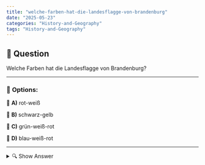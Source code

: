 ```yaml
---
title: "welche-farben-hat-die-landesflagge-von-brandenburg"
date: "2025-05-23"
categories: "History-and-Geography"
tags: "History-and-Geography"
---
```


## 📌 **Question**

Welche Farben hat die Landesflagge von Brandenburg?



---

### 📝 **Options:**

🔘 **A)** rot-weiß

🔘 **B)** schwarz-gelb

🔘 **C)** grün-weiß-rot

🔘 **D)** blau-weiß-rot

---

<details>
  <summary>🔍 Show Answer</summary>

  <p>
💡  <b>Correct Answer:</b>  a
  </p>
  <p>
    📖<b>Explanation:</b>
    Brandenburg ist ein Bundesland im Nordosten Deutschlands und grenzt an Polen sowie an die Stadt Berlin. Die Landesflagge von Brandenburg ist ein wichtiges Symbol der regionalen Identität. Sie wird oft bei offiziellen Anlässen und auf Gebäuden gezeigt. Die Kenntnis über die Farben der Flagge ist hilfreich für Schulkenntnisse, Staatsbürgerkunde und regionale Geschichte. Die richtige Fahnenfarbe kann auch bei Veranstaltungen verwendet werden, um Brandenburg optisch zu repräsentieren und den Stolz auf die eigene Region zu zeigen.
  </p>
</details>
